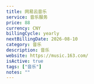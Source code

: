 ```yaml
---
title: 网易云音乐
service: 音乐服务
price: 88
currency: CNY
billingCycle: yearly
nextBillingDate: 2026-08-10
category: 音乐
description: 音乐
website: https://music.163.com/
isActive: true
tags: ["音乐"]
notes: ""
---
```

<!-- 
# Adobe Creative Cloud 订阅

Adobe Creative Cloud 提供完整的创意工具套件，包括 Photoshop、Illustrator、Premiere Pro 等。

## 包含软件
- Photoshop
- Illustrator
- Premiere Pro
- After Effects
- InDesign
- Lightroom
- 以及更多创意应用

## 使用情况
主要用于图片编辑和视频制作，每周使用约10小时。 -->
